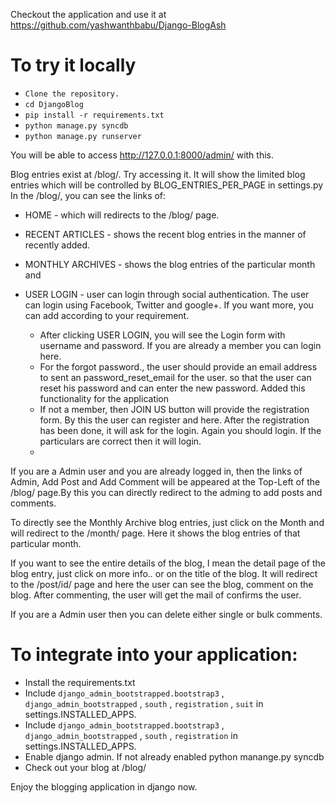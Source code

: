 Checkout the application and use it at https://github.com/yashwanthbabu/Django-BlogAsh

# **To try it locally**

* `Clone the repository.`
* `cd DjangoBlog`
* `pip install -r requirements.txt`
* `python manage.py syncdb`
* `python manage.py runserver`

You will be able to access http://127.0.0.1:8000/admin/ with this.

Blog entries exist at /blog/. Try accessing it. It will show the limited blog entries which will be controlled by BLOG_ENTRIES_PER_PAGE in settings.py In the /blog/, you can see the links of: 
* HOME - which will redirects to the /blog/ page.
* RECENT ARTICLES - shows the recent blog entries in the manner of recently added.
* MONTHLY ARCHIVES - shows the blog entries of the particular month and 
* USER LOGIN - user can login through social authentication. The user can login using Facebook, Twitter and google+. If you want more, you can add according to your requirement.

    - After clicking USER LOGIN, you will see the Login form with username and password. If you are already a member you can login here. 
    - For the forgot password., the user should provide an email address to sent an password_reset_email for the user. so that the user can reset his password and can enter the new password. Added this functionality for the application
    - If not a member, then JOIN US button will provide the registration form. By this the user can register and here. After the registration has been done, it will ask for the login. Again you should login. If the particulars are correct then it will login.
    - 

If you are a Admin user and you are already logged in, then the links of Admin, Add Post and Add Comment will be appeared at the Top-Left of the /blog/ page.By this you can directly redirect to the adming to add posts and comments.

To directly see the Monthly Archive blog entries, just click on the Month and will redirect to the /month/ page. Here it shows the blog entries of that particular month.

If you want to see the entire details of the blog, I mean the detail page of the blog entry, just click on more info.. or on the title of the blog. It will redirect to the /post/id/ page and here the user can see the blog, comment on the blog. After commenting, the user will get the mail of confirms the user. 

If you are a Admin user then you can delete either single or bulk comments.

# **To integrate into your application:**

* Install the requirements.txt
* Include `django_admin_bootstrapped.bootstrap3` , `django_admin_bootstrapped` , `south` , `registration` , `suit` in settings.INSTALLED_APPS.
* Include `django_admin_bootstrapped.bootstrap3` , `django_admin_bootstrapped` , `south` , `registration` in settings.INSTALLED_APPS.
* Enable django admin. If not already enabled python manange.py syncdb 
* Check out your blog at /blog/

Enjoy the blogging application in django now.
